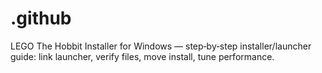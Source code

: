 # .github
LEGO The Hobbit Installer for Windows — step‑by‑step installer/launcher guide: link launcher, verify files, move install, tune performance.
